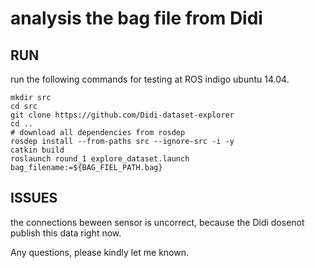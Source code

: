 # analysis the bag file from Didi

## RUN

run the following commands for testing at ROS indigo ubuntu 14.04.

```
mkdir src
cd src
git clone https://github.com/Didi-dataset-explorer
cd ..
# download all dependencies from rosdep
rosdep install --from-paths src --ignore-src -i -y
catkin build
roslaunch round_1 explore_dataset.launch bag_filename:=${BAG_FIEL_PATH.bag}

```

## ISSUES

the connections beween sensor is uncorrect, because the Didi dosenot publish 
this data right now. 

Any questions, please kindly let me known.

